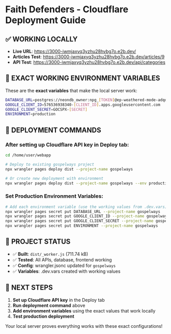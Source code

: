 # Faith Defenders - Cloudflare Deployment Guide

## ✅ **WORKING LOCALLY**
- **Live URL**: https://3000-iwmjaxyq3yzhu28hvbg7o.e2b.dev/
- **Articles Test**: https://3000-iwmjaxyq3yzhu28hvbg7o.e2b.dev/articles/9
- **API Test**: https://3000-iwmjaxyq3yzhu28hvbg7o.e2b.dev/api/categories

## 🔑 **EXACT WORKING ENVIRONMENT VARIABLES**

These are the **exact variables** that make the local server work:

```bash
DATABASE_URL=postgres://neondb_owner:npg_[TOKEN]@ep-weathered-mode-adqdxv9w-pooler.c-2.us-east-1.aws.neon.tech/neondb?sslmode=require
GOOGLE_CLIENT_ID=576536938340-[CLIENT_ID].apps.googleusercontent.com
GOOGLE_CLIENT_SECRET=GOCSPX-[SECRET]
ENVIRONMENT=production
```

## 🚀 **DEPLOYMENT COMMANDS**

### After setting up Cloudflare API key in Deploy tab:

```bash
cd /home/user/webapp

# Deploy to existing gospelways project
npx wrangler pages deploy dist --project-name gospelways

# Or create new deployment with environment
npx wrangler pages deploy dist --project-name gospelways --env production
```

### Set Production Environment Variables:
```bash
# Add each environment variable (use the working values from .dev.vars)
npx wrangler pages secret put DATABASE_URL --project-name gospelways
npx wrangler pages secret put GOOGLE_CLIENT_ID --project-name gospelways  
npx wrangler pages secret put GOOGLE_CLIENT_SECRET --project-name gospelways
npx wrangler pages secret put ENVIRONMENT --project-name gospelways
```

## 📂 **PROJECT STATUS**
- ✅ **Built**: `dist/_worker.js` (711.74 kB)
- ✅ **Tested**: All APIs, database, frontend working
- ✅ **Config**: wrangler.jsonc updated for `gospelways`
- ✅ **Variables**: .dev.vars created with working values

## 🎯 **NEXT STEPS**
1. **Set up Cloudflare API key** in the Deploy tab
2. **Run deployment command** above
3. **Add environment variables** using the exact values that work locally
4. **Test production deployment**

Your local server proves everything works with these exact configurations!